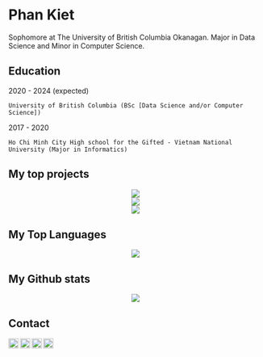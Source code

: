 Phan Kiet
=========

Sophomore at The University of British Columbia Okanagan.
Major in Data Science and Minor in Computer Science.

Education
---------
2020 - 2024 (expected)

	University of British Columbia (BSc [Data Science and/or Computer Science])

2017 - 2020

	Ho Chi Minh City High school for the Gifted - Vietnam National University (Major in Informatics)

My top projects
---------------
<div align='center'>
	<div>
		<a href="https://github.com/ketphan02/MessMessBotBot">
			<img src='https://github-readme-stats.vercel.app/api/pin/?username=ketphan02&repo=MessMessBotBot&theme=graywhite' />
		</a>
	</div>
	<div>
		<a href="https://github.com/ketphan02/PKcoin-full-version">
			<img src='https://github-readme-stats.vercel.app/api/pin/?username=ketphan02&repo=PKcoin-full-version&theme=graywhite' />
		</a>
	</div>
	<div>
		<a href="https://github.com/ketphan02/chatbot-ubc">
		<img src='https://github-readme-stats.vercel.app/api/pin/?username=ketphan02&repo=chatbot-ubc&theme=graywhite' />
		</a>
	</div>
</div>

My Top Languages
---------------
<div align='center'>
	<a href='https://github.com/ketphan02'>
		<img src='https://github-readme-stats.vercel.app/api/top-langs/?username=anuraghazra&exclude_forks=true' />
	<a/>
</div>


My Github stats
---------------
<div align='center'>
	<a href='https://github.com/ketphan02'>
		<img src='https://github-readme-stats.vercel.app/api?username=ketphan02&?count_private=true&show_icons=true&theme=graywhite' />
	</a>
</div>

Contact
-------
<a href="https://github.com/ketphan02">
	<img width="20" align="left"
		 alt="My GitHub profile"
		 src="https://cdn.jsdelivr.net/npm/simple-icons@v3/icons/github.svg">
</a>

<a href="https://www.linkedin.com/in/ketphan02/">
	<img width="20" align="left"
		 alt="My LinkedIn profile"
		 src="https://cdn.jsdelivr.net/npm/simple-icons@v3/icons/linkedin.svg">
</a>

<a href="mailto:tuankiet.phannguyen@gmail.com">
	<img width="20" align="left"
		 alt="My Gmail"
		 src="https://cdn.jsdelivr.net/npm/simple-icons@v3/icons/gmail.svg">
</a>

<a href="mailto:tuankietvn@outlook.com">
	<img width="20" align="left"
		 alt="My Outlook"
		 src="https://cdn.jsdelivr.net/npm/simple-icons@v3/icons/microsoftoutlook.svg">
</a>
